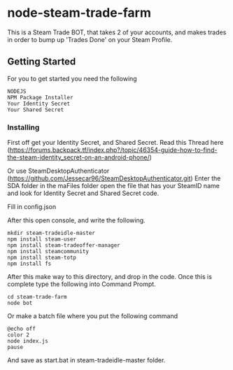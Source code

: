 # node-steam-trade-farm 

This is a Steam Trade BOT, that takes 2 of your accounts, and makes trades in order to bump up 'Trades Done' on your Steam Profile.

## Getting Started
For you to get started you need the following
```
NODEJS
NPM Package Installer
Your Identity Secret
Your Shared Secret
```

### Installing

First off get your Identity Secret, and Shared Secret. Read this Thread here (https://forums.backpack.tf/index.php?/topic/46354-guide-how-to-find-the-steam-identity_secret-on-an-android-phone/)

Or use SteamDesktopAuthenticator (https://github.com/Jessecar96/SteamDesktopAuthenticator.git)
Enter the SDA folder in the maFiles folder open the file that has your SteamID name and look for Identity Secret and Shared Secret code.


Fill in config.json

After this open console, and write the following.
```
mkdir steam-tradeidle-master
npm install steam-user
npm install steam-tradeoffer-manager
npm install steamcommunity
npm install steam-totp
npm install fs

```

After this make way to this directory, and drop in the code.
Once this is complete type the following into Command Prompt.

```
cd steam-trade-farm
node bot
```
Or make a batch file where you put the following command
```
@echo off
color 2
node index.js
pause
```
And save as start.bat in steam-tradeidle-master folder.